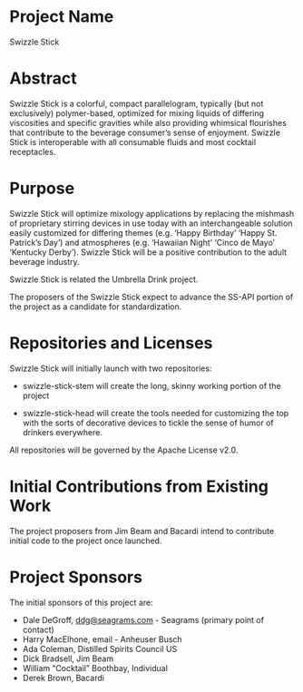# Project Name
Swizzle Stick

# Abstract 
Swizzle Stick is a colorful, compact parallelogram, typically (but not exclusively) polymer-based, optimized for mixing liquids of differing viscosities and specific gravities while also providing whimsical flourishes that contribute to the beverage consumer’s sense of enjoyment. Swizzle Stick is interoperable with all consumable fluids and most cocktail receptacles.

# Purpose 
Swizzle Stick will optimize mixology applications by replacing the mishmash of proprietary stirring devices in use today with an interchangeable solution easily customized for differing themes (e.g. ‘Happy Birthday’ ‘Happy St. Patrick’s Day’) and atmospheres (e.g. ‘Hawaiian Night’ ‘Cinco de Mayo’ ‘Kentucky Derby’). Swizzle Stick will be a positive contribution to the adult beverage industry.

Swizzle Stick is related the Umbrella Drink project.

The proposers of the Swizzle Stick expect to advance the SS-API portion of the project as a candidate for standardization.

# Repositories and Licenses
Swizzle Stick will initially launch with two repositories:

- swizzle-stick-stem will create the long, skinny working portion of the project

- swizzle-stick-head will create the tools needed for customizing the top with the sorts of decorative devices to tickle the sense of humor of drinkers everywhere.

All repositories will be governed by the Apache License v2.0.

# Initial Contributions from Existing Work 
The project proposers from Jim Beam and Bacardi intend to contribute initial code to the project once launched.

# Project Sponsors 
The initial sponsors of this project are:

- Dale DeGroff, ddg@seagrams.com - Seagrams (primary point of contact)
- Harry MacElhone, email - Anheuser Busch
- Ada Coleman, Distilled Spirits Council US
- Dick Bradsell, Jim Beam
- William “Cocktail” Boothbay, Individual
- Derek Brown, Bacardi
